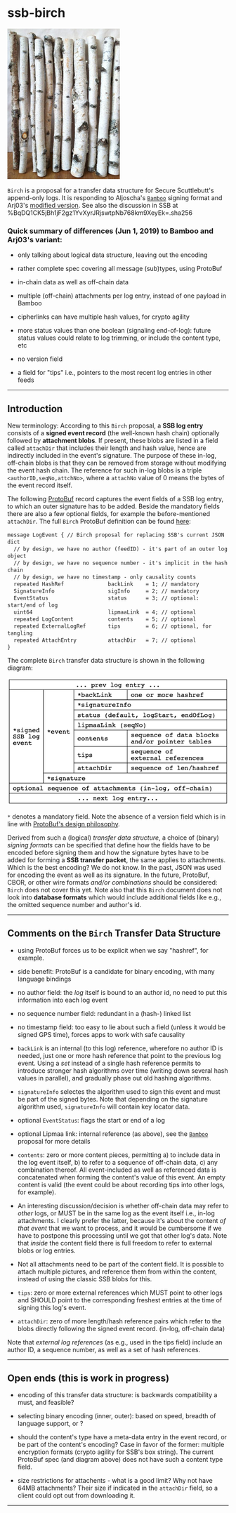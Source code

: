 # ssb-birch

![some birch logs](figs/birch_logs.jpg)

```Birch``` is a proposal for a transfer data structure for Secure
Scuttlebutt's append-only logs. It is responding to Aljoscha's
[```Bamboo```](https://github.com/aljoschameyer/bamboo) signing format and
Arj03's [modified
version](https://github.com/arj03/ssb-new-format/). See also
the discussion in SSB at %BqDQ1CK5jBh1jF2gz1YvXyrJRjswtpNb768km9XeyEk=.sha256

### Quick summary of differences (Jun 1, 2019) to Bamboo and Arj03's variant:

- only talking about logical data structure, leaving out the encoding

- rather complete spec covering all message (sub)types, using ProtoBuf

- in-chain data as well as off-chain data

- multiple (off-chain) attachments per log entry, instead of one
  payload in Bamboo

- cipherlinks can have multiple hash values, for crypto agility

- more status values than one boolean (signaling end-of-log):
  future status values could relate to log trimming, or include
  the content type, etc

- no version field

- a field for "tips" i.e., pointers to the most recent log entries
  in other feeds

---

## Introduction

New terminology: According to this ```Birch``` proposal, a __SSB log
entry__ consists of a __signed event record__ (the well-known hash chain)
optionally followed by __attachment blobs__. If present, these blobs are
listed in a field called ```attachDir``` that includes their length
and hash value, hence are indirectly included in the event's
signature. The purpose of these in-log, off-chain blobs is that they
can be removed from storage without modifying the event hash
chain. The reference for such in-log blobs is a triple
```<authorID,seqNo,attchNo>```, where a ```attachNo``` value of 0
means the bytes of the event record itself.

The following
[ProtoBuf](https://developers.google.com/protocol-buffers/docs/proto3)
record captures the event fields of a SSB log entry, to which an outer
signature has to be added. Beside the mandatory fields there are also
a few optional fields, for example the before-mentioned
```attachDir```. The full ```Birch``` ProtoBuf definition can be found
[here](ssb-birch.proto):

```text
message LogEvent { // Birch proposal for replacing SSB's current JSON dict
  // by design, we have no author (feedID) - it's part of an outer log object
  // by design, we have no sequence number - it's implicit in the hash chain
  // by design, we have no timestamp - only causality counts
  repeated HashRef              backLink    = 1; // mandatory
  SignatureInfo                 sigInfo     = 2; // mandatory
  EventStatus                   status      = 3; // optional: start/end of log
  uint64                        lipmaaLink  = 4; // optional
  repeated LogContent           contents    = 5; // optional
  repeated ExternalLogRef       tips        = 6; // optional, for tangling
  repeated AttachEntry          attachDir   = 7; // optional
}
```

The complete ```Birch``` transfer data structure is shown in the
following diagram:

![Birch transfer record/logical format](figs/birch_log_entry.png)

```*``` denotes a mandatory field. Note the absence of a version field
which is in line with [ProtoBuf's design
philosophy](https://developers.google.com/protocol-buffers/docs/overview?csw=1#a-bit-of-history).

Derived from such a (logical) _transfer data structure_, a choice of
(binary) _signing formats_ can be specified that define how the fields
have to be encoded before signing them and how the signature bytes
have to be added for forming a __SSB transfer packet__, the same
applies to attachments. Which is the best encoding? We do not know. In
the past, JSON was used for encoding the event as well as its
signature. In the future, ProtoBuf, CBOR, or other wire formats
_and/or combinations_ should be considered: ```Birch``` does not cover
this yet. Note also that this ```Birch``` document does not look into
__database formats__ which would include additional fields like e.g.,
the omitted sequence number and author's id.


---

## Comments on the ```Birch``` Transfer Data Structure

- using ProtoBuf forces us to be explicit when we say "hashref", for
  example.

- side benefit: ProtoBuf is a candidate for binary encoding, with many
  language bindings

- no author field: the _log_ itself is bound to an author id, no need
  to put this information into each log event

- no sequence number field: redundant in a (hash-) linked list

- no timestamp field: too easy to lie about such a field (unless it
  would be signed GPS time), forces apps to work with safe causality

- ```backLink``` is an internal (to this log) reference, wherefore no
  author ID is needed, just one or more hash reference that point to
  the previous log event. Using a _set_ instead of a single hash
  reference permits to introduce stronger hash algorithms over time
  (writing down several hash values in parallel), and gradually phase
  out old hashing algorithms.

- ```signatureInfo``` selectes the algorithm used to sign this event
  and must be part of the signed bytes. Note that depending on the
  signature algorithm used, ```signatureInfo``` will contain key
  locator data.

- optional ```EventStatus```: flags the start or end of a log

- optional Lipmaa link: internal reference (as above), see the
  [```Bamboo```](https://github.com/aljoschameyer/bamboo) proposal for
  more details

- ```contents```: zero or more content pieces, permitting a) to
  include data in the log event itself, b) to refer to a sequence of
  off-chain data, c) any combination thereof. All event-included as
  well as referenced data is concatenated when forming the content's
  value of this event. An empty content is valid (the event could be
  about recording tips into other logs, for example).

- An interesting discussion/decision is whether off-chain data may
  refer to _other_ logs, or MUST be in the same log as the event itself
  i.e., in-log attachments. I clearly prefer the latter, because it's
  about the content _of that event_ that we want to process, and it
  would be cumbersome if we have to postpone this processing until we
  got that other log's data. Note that _inside_ the content field
  there is full freedom to refer to external blobs or log entries.

- Not all attachments need to be part of the content field. It is
  possible to attach multiple pictures, and reference them from
  within the content, instead of using the classic SSB blobs for
  this.

- ```tips```: zero or more external references which MUST point to
  other logs and SHOULD point to the corresponding freshest entries at
  the time of signing this log's event.

- ```attachDir```: zero of more length/hash reference pairs which refer to
  the blobs directly following the signed event record. (in-log,
  off-chain data)

Note that _external log references_ (as e.g., used in the tips field)
include an author ID, a sequence number, as well as a set of hash
references.

---

## Open ends (this is work in progress)

- encoding of this transfer data structure: is backwards compatibility
  a must, and feasible?

- selecting binary encoding (inner, outer): based on speed, breadth of
  language support, or ?

- should the content's type have a meta-data entry in the event record,
  or be part of the content's encoding? Case in favor of the former:
  multiple encryption formats (crypto agility for SSB's box string).
  The current ProtoBuf spec (and diagram above) does not have
  such a content type field.

- size restrictions for attachents - what is a good limit? Why not
  have 64MB attachments? Their size if indicated in the ```attachDir```
  field, so a client could opt out from downloading it.

---